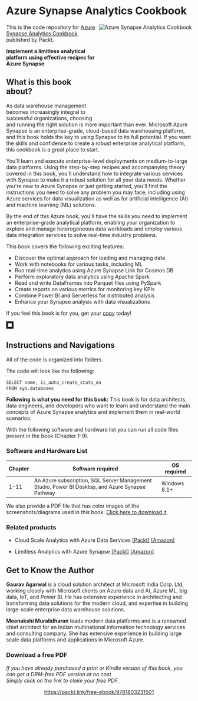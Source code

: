 # Azure Synapse Analytics Cookbook			

<a href="https://www.packtpub.com/product/azure-synapse-analytics-cookbook/9781803231501"><img src="https://static.packt-cdn.com/products/9781803231501/cover/smaller" alt="Azure Synapse Analytics Cookbook" height="256px" align="right"></a>

This is the code repository for [Azure Synapse Analytics Cookbook](https://www.packtpub.com/product/azure-synapse-analytics-cookbook/9781803231501), published by Packt.

**Implement a limitless analytical platform using effective recipes for Azure Synapse**

## What is this book about?

As data warehouse management becomes increasingly integral to successful organizations, choosing and running the right solution is more important than ever. Microsoft Azure Synapse is an enterprise-grade, cloud-based data warehousing platform, and this book holds the key to using Synapse to its full potential. If you want the skills and confidence to create a robust enterprise analytical platform, this cookbook is a great place to start.

You'll learn and execute enterprise-level deployments on medium-to-large data platforms. Using the step-by-step recipes and accompanying theory covered in this book, you'll understand how to integrate various services with Synapse to make it a robust solution for all your data needs. Whether you're new to Azure Synapse or just getting started, you'll find the instructions you need to solve any problem you may face, including using Azure services for data visualization as well as for artificial intelligence (AI) and machine learning (ML) solutions.

By the end of this Azure book, you'll have the skills you need to implement an enterprise-grade analytical platform, enabling your organization to explore and manage heterogeneous data workloads and employ various data integration services to solve real-time industry problems.

This book covers the following exciting features: 
* Discover the optimal approach for loading and managing data
* Work with notebooks for various tasks, including ML
* Run real-time analytics using Azure Synapse Link for Cosmos DB
* Perform exploratory data analytics using Apache Spark
* Read and write DataFrames into Parquet files using PySpark
* Create reports on various metrics for monitoring key KPIs
* Combine Power BI and Serverless for distributed analysis
* Enhance your Synapse analysis with data visualizations

If you feel this book is for you, get your [copy](https://www.amazon.in/Azure-Synapse-Analytics-Cookbook-analytical/dp/1803231505/ref=sr_1_3?crid=1OP0RYORUU8Z5&keywords=Azure+Synapse+Analytics+Cookbook&qid=1652040756&sprefix=azure+synapse+analytics+cookbook%2Caps%2C341&sr=8-3) today!

<a href="https://www.packtpub.com/product/azure-synapse-analytics-cookbook/9781803231501"><img src="https://raw.githubusercontent.com/PacktPublishing/GitHub/master/GitHub.png" alt="https://www.packtpub.com/" border="5" /></a>

## Instructions and Navigations
All of the code is organized into folders.

The code will look like the following:
```
SELECT name, is_auto_create_stats_on
FROM sys.databases
```

**Following is what you need for this book:**
This book is for data architects, data engineers, and developers who want to learn and understand the main concepts of Azure Synapse analytics and implement them in real-world scenarios.	

With the following software and hardware list you can run all code files present in the book (Chapter 1-9).

### Software and Hardware List

| Chapter  | Software required                                                                    | OS required                        |
| -------- | -------------------------------------------------------------------------------------| -----------------------------------|
|  	1-11	   |   An Azure subscription, SQL Server Management Studio, Power BI Desktop, and Azure Synapse Pathway                                			  | Windows 8.1+ |

We also provide a PDF file that has color images of the screenshots/diagrams used in this book. [Click here to download it](https://static.packt-cdn.com/downloads/9781803231501_ColorImages.pdf).

### Related products <Other books you may enjoy>
* Cloud Scale Analytics with Azure Data Services  [[Packt]](https://www.packtpub.com/product/cloud-scale-analytics-with-azure-data-services/9781800562936) [[Amazon]](https://www.amazon.in/Cloud-Scale-Analytics-Azure-Services/dp/1800562934/ref=sr_1_2_sspa?crid=39GGI3AHT78X3&keywords=Cloud+Scale+Analytics+with+Azure+Data+Services&qid=1652041249&sprefix=cloud+scale+analytics+with+azure+data+services%2Caps%2C756&sr=8-2-spons&psc=1&smid=A15DBATYR506U3&spLa=ZW5jcnlwdGVkUXVhbGlmaWVyPUExTllGSUcxR081M05ZJmVuY3J5cHRlZElkPUEwMDE2MTYxRTVMRUYwQlU3OFo2JmVuY3J5cHRlZEFkSWQ9QTAxMzUxMzYzVVVYQldLU0VUSERLJndpZGdldE5hbWU9c3BfYXRmJmFjdGlvbj1jbGlja1JlZGlyZWN0JmRvTm90TG9nQ2xpY2s9dHJ1ZQ==)
  
* Limitless Analytics with Azure Synapse  [[Packt]](https://www.packtpub.com/product/limitless-analytics-with-azure-synapse/9781800205659) [[Amazon]](https://www.amazon.in/Limitless-Analytics-Azure-Synapse-end/dp/1800205651/ref=sr_1_1_sspa?crid=3CPHPL8KPJ8S3&keywords=Limitless+Analytics+with+Azure+Synapse&qid=1652041307&sprefix=limitless+analytics+with+azure+synapse%2Caps%2C336&sr=8-1-spons&psc=1&smid=A15DBATYR506U3&spLa=ZW5jcnlwdGVkUXVhbGlmaWVyPUEyM1hZSjgwNDNYTVE5JmVuY3J5cHRlZElkPUEwNTU1Mjk5M1JXTjNBQ0QzVEw5OCZlbmNyeXB0ZWRBZElkPUEwMjg4NDE4MklPQVNXNUxET0NJTCZ3aWRnZXROYW1lPXNwX2F0ZiZhY3Rpb249Y2xpY2tSZWRpcmVjdCZkb05vdExvZ0NsaWNrPXRydWU=)
  
## Get to Know the Author
**Gaurav Agarwal** is a cloud solution architect at Microsoft India Corp. Ltd, working closely with Microsoft clients on Azure data and AI, Azure ML, big data, IoT, and Power BI. He has extensive experience in architecting and transforming data solutions for the modern cloud, and expertise in building large-scale enterprise data warehouse solutions.

**Meenakshi Muralidharan** leads modern data platforms and is a renowned chief architect for an Indian multinational information technology services and consulting company. She has extensive experience in building large scale data platforms and applications in Microsoft Azure.
### Download a free PDF

 <i>If you have already purchased a print or Kindle version of this book, you can get a DRM-free PDF version at no cost.<br>Simply click on the link to claim your free PDF.</i>
<p align="center"> <a href="https://packt.link/free-ebook/9781803231501">https://packt.link/free-ebook/9781803231501 </a> </p>